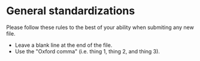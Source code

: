 # General standardizations

Please follow these rules to the best of your ability when submiting any new file.

* Leave a blank line at the end of the file.
* Use the "Oxford comma" (i.e. thing 1, thing 2, and thing 3).
